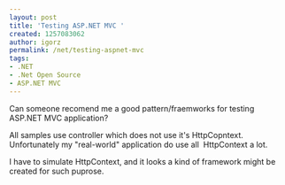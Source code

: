 ```yaml
---
layout: post
title: 'Testing ASP.NET MVC '
created: 1257083062
author: igorz
permalink: /net/testing-aspnet-mvc
tags:
- .NET
- .Net Open Source
- ASP.NET MVC
---
```

<p>Can someone recomend me a good pattern/fraemworks for testing ASP.NET MVC application?</p>
<p>All samples use controller which does not use it's HttpCopntext. Unfortunately my &quot;real-world&quot; application do use all&nbsp; HttpContext a lot.</p>
<p>I have to simulate HttpContext, and it looks a kind of framework might be created for such puprose.</p>
